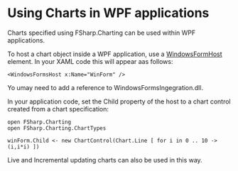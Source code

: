 
# Using Charts in WPF applications

Charts specified using FSharp.Charting can be used within WPF applications.

To host a chart object inside a WPF application, use a [WindowsFormHost](http://msdn.microsoft.com/en-us/library/ms751761.aspx) element.
In your XAML code this will appear aas follows:

    <WindowsFormsHost x:Name="WinForm" />

Yo umay need to add a reference to WindowsFormsIngegration.dll.

In your application code, set the Child property of the host to a chart control created from a chart specification:

    open FSharp.Charting
    open FSharp.Charting.ChartTypes
    
    winForm.Child <- new ChartControl(Chart.Line [ for i in 0 .. 10 -> (i,i*i) ])

Live and Incremental updating charts can also be used in this way.


